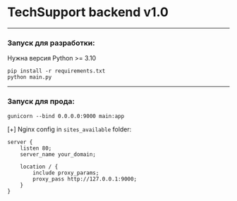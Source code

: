 # TechSupport backend v1.0

---
### Запуск для разработки:
Нужна версия Python >= 3.10
```shell
pip install -r requirements.txt
python main.py
```
---
### Запуск для прода:
```shell
gunicorn --bind 0.0.0.0:9000 main:app
```
[+]
Nginx config in `sites_available` folder:
```nginx
server {
    listen 80;
    server_name your_domain;

    location / {
        include proxy_params;
        proxy_pass http://127.0.0.1:9000;
    }
}
```

